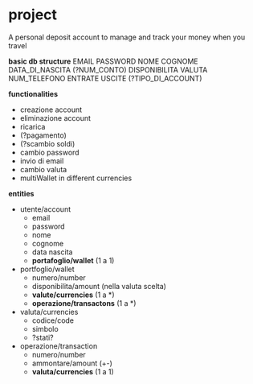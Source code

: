 # project
A personal deposit account to manage and track your money when you travel 

**basic db structure**
EMAIL  PASSWORD  NOME  COGNOME  DATA_DI_NASCITA  (?NUM_CONTO)  DISPONIBILITA  VALUTA  NUM_TELEFONO  ENTRATE  USCITE  (?TIPO_DI_ACCOUNT)

**functionalities**
- creazione account
- eliminazione account
- ricarica
- (?pagamento)
- (?scambio soldi)
- cambio password
- invio di email
- cambio valuta
- multiWallet in different currencies

**entities**
- utente/account
    -  email
    -  password
    -  nome
    -  cognome
    -  data nascita
    -  **portafoglio/wallet** (1 a 1)
- portfoglio/wallet
    - numero/number
    - disponibilita/amount (nella valuta scelta)
    - **valute/currencies** (1 a *)
    - **operazione/transactons** (1 a *)
- valuta/currencies
    - codice/code
    - simbolo
    - ?stati?
- operazione/transaction
    - numero/number
    - ammontare/amount (+-)
    - **valuta/currencies** (1 a 1)
